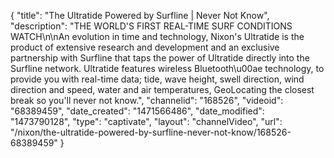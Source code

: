 {
    "title": "The Ultratide Powered by Surfline | Never Not Know",
    "description": "THE WORLD'S FIRST REAL-TIME SURF CONDITIONS WATCH\n\nAn evolution in time and technology, Nixon's Ultratide is the product of extensive research and development and an exclusive partnership with Surfline that taps the power of Ultratide directly into the Surfline network. Ultratide features wireless Bluetooth\u00ae technology, to provide you with real-time data; tide, wave height, swell direction, wind direction and speed, water and air temperatures, GeoLocating the closest break so you'll never not know.",
    "channelid": "168526",
    "videoid": "68389459",
    "date_created": "1471566486",
    "date_modified": "1473790128",
    "type": "captivate",
    "layout": "channelVideo",
    "url": "\/nixon\/the-ultratide-powered-by-surfline-never-not-know\/168526-68389459"
}
